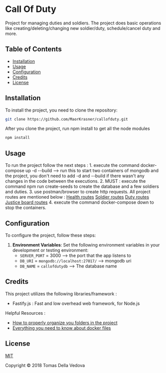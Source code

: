 # Call Of Duty

Project for managing duties and soldiers. 
The project does basic operations like creating/deleting/changing new soldier/duty, schedule/cancel duty and more.

## Table of Contents

- [Installation](#installation)
- [Usage](#usage)
- [Configuration](#configuration)
- [Credits](#credits)
- [License](#license)

## Installation

To install the project, you need to clone the repository:

```bash
git clone https://github.com/MaorKrasner/callofduty.git
```

After you clone the project, run npm install to get all the node modules

```bash
npm install
```

## Usage

To run the project follow the next steps :
    1. execute the command docker-compose up -d --build --> run this to start two containers of mongodb and the project, 
       you don't need to add -d and --build if there wasn't any changes in the code between the executions.
    2. MUST : execute the command npm run create-seeds to create the database and a few soldiers and duties.
    3. use postman/browser to create http requests. All project routes are mentioned below :
       [Health routes](src\routes\healthRoutes.ts)
       [Soldier routes](src\routes\soldierRoutes.ts)
       [Duty routes](src\routes\dutyRoutes.ts)
       [Justice board routes](src\routes\justiceBoardRoutes.ts)
    4. execute the command docker-compose down to stop the containers.

## Configuration

To configure the project, follow these steps:

1. **Environment Variables**: Set the following environment variables in your development or testing environment:
   - `SERVER_PORT` = 3000 --> the port that the app listens to
   - `DB_URI` = `mongodb://localhost:27017/` --> mongodb uri
   - `DB_NAME` = `callofdutydb` --> The database name

## Credits

This project utilizes the following libraries/framework :
- Fastify.js : Fast and low overhead web framework, for Node.js

Helpful Resources :
- [How to properly organize you folders in the project](https://medium.com/@jomote/the-art-of-organizing-a-guide-to-the-best-folder-structure-in-node-js-ddc377237625)
- [Everything you need to know about docker files](https://www.freecodecamp.org/news/the-docker-handbook/)

## License

[MIT](LICENSE)

Copyright © 2018 Tomas Della Vedova